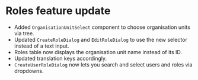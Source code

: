 # Roles feature update

- Added `OrganisationUnitSelect` component to choose organisation units via tree.
- Updated `CreateRoleDialog` and `EditRoleDialog` to use the new selector instead of a text input.
- Roles table now displays the organisation unit name instead of its ID.
- Updated translation keys accordingly.
- `CreateUserRoleDialog` now lets you search and select users and roles via dropdowns.
